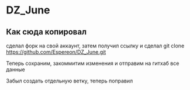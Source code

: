 # DZ_June
## Как сюда копировал

сделал форк на свой аккаунт, затем получил ссылку и сделал 
git clone https://github.com/Espereon/DZ_June.git 

Теперь сохраним, закоммитим изменения и отправим на гитхаб все данные 

Забыл создать отдельную ветку, теперь поправил